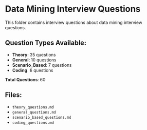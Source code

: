 # Data Mining Interview Questions

This folder contains interview questions about data mining interview questions.

## Question Types Available:

- **Theory**: 35 questions
- **General**: 10 questions
- **Scenario_Based**: 7 questions
- **Coding**: 8 questions

**Total Questions**: 60

## Files:

- `theory_questions.md`
- `general_questions.md`
- `scenario_based_questions.md`
- `coding_questions.md`
